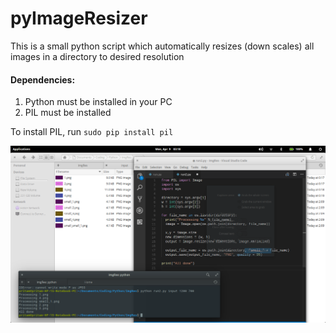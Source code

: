 # pyImageResizer
This is a small python script which automatically resizes (down scales) all images in a directory to desired resolution

#### Dependencies:
1. Python must be installed in your PC
2. PIL must be installed

To install PIL, run `sudo pip install pil`

![Check Screenshot](https://raw.githubusercontent.com/connectpritam/pyImageResizer/master/Screenshot%20from%202018-04-09%2003.18.32.png)
